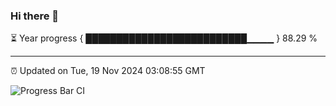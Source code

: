 ### Hi there 👋

⏳ Year progress { ██████████████████████████▁▁▁▁ } 88.29 %

---

⏰ Updated on Tue, 19 Nov 2024 03:08:55 GMT

![Progress Bar CI](https://github.com/IshwaranRudhara/GIT-ACTION/workflows/Progress%20Bar%20CI/badge.svg)
